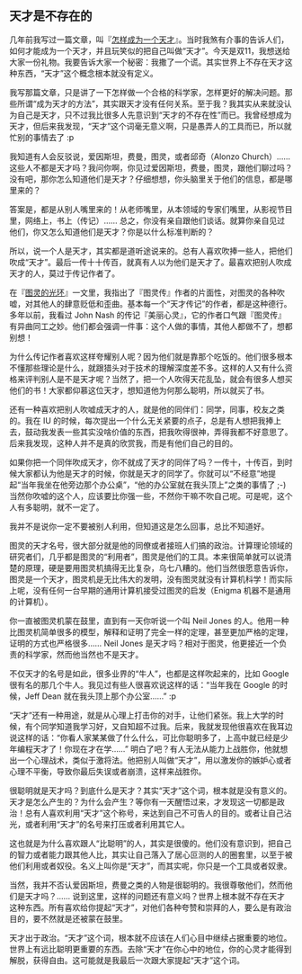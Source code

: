 ## 天才是不存在的

几年前我写过一篇文章，叫『[怎样成为一个天才](http://www.yinwang.org/blog-cn/2014/08/11/genius)』。当时我煞有介事的告诉人们，如何才能成为一个天才，并且玩笑似的把自己叫做“天才”。今天是双11，我想送给大家一份礼物。我要告诉大家一个秘密：我撒了一个谎。其实世界上不存在天才这种东西，“天才”这个概念根本就没有定义。

我写那篇文章，只是讲了一下怎样做一个合格的科学家，怎样更好的解决问题。那些所谓“成为天才的方法”，其实跟天才没有任何关系。至于我？我其实从来就没认为自己是天才，只不过我比很多人先意识到“天才的不存在性”而已。我曾经想成为天才，但后来我发现，“天才”这个词毫无意义啊，只是愚弄人的工具而已，所以就忙别的事情去了 :p

我知道有人会反驳说，爱因斯坦，费曼，图灵，或者邱奇（Alonzo Church）…… 这些人不都是天才吗？我问你啊，你见过爱因斯坦，费曼，图灵，跟他们聊过吗？没有吧，那你怎么知道他们是天才？仔细想想，你头脑里关于他们的信息，都是哪里来的？

答案是，都是从别人嘴里来的！从老师嘴里，从本领域的专家们嘴里，从影视节目里，网络上，书上（传记）…… 总之，你没有亲自跟他们谈话。就算你亲自见过他们，你又怎么知道他们是天才？你是以什么标准判断的？

所以，说一个人是天才，其实都是道听途说来的。总有人喜欢吹捧一些人，把他们吹成“天才”。最后一传十十传百，就真有人以为他们是天才了。最喜欢把别人吹成天才的人，莫过于传记作者了。

在『[图灵的光环](http://www.yinwang.org/blog-cn/2015/10/18/turing)』一文里，我指出了『图灵传』作者的片面性，对图灵的各种吹嘘，对其他人的肆意贬低和歪曲。基本每一个“天才传记”的作者，都是这种德行。多年以前，我看过 John Nash 的传记『美丽心灵』，它的作者口气跟『图灵传』有异曲同工之妙。他们都会强调一件事：这个人做的事情，其他人都做不了，想都别想！

为什么传记作者喜欢这样夸耀别人呢？因为他们就是靠那个吃饭的。他们很多根本不懂那些理论是什么，就跟猎头对于技术的理解深度差不多。这样的人又有什么资格来评判别人是不是天才呢？当然了，把一个人吹得天花乱坠，就会有很多人想买他们的书！大家都仰慕这位天才，想知道他为何那么聪明，所以就买了书。

还有一种喜欢把别人吹嘘成天才的人，就是他的同伴们：同学，同事，校友之类的。我在 IU 的时候，每次提出一个什么无关紧要的点子，总是有人想把我捧上去，鼓动我发表一些其实没啥价值的东西，把我吹得很神，弄得我都不好意思了。后来我发现，这种人并不是真的欣赏我，而是有他们自己的目的。

如果你把一个同伴吹成天才，你不就成了天才的同伴了吗？一传十，十传百，到时候大家都认为他是天才的时候，你就是天才的同学了。你就可以“不经意”地提起“当年我坐在他旁边那个办公桌”，“他的办公室就在我头顶上”之类的事情了 ;-) 当然你吹嘘的这个人，应该要比你强一些，不然你干嘛不吹自己呢。可是呢，这个人有多聪明，就不一定了。

我并不是说你一定不要被别人利用，但知道这是怎么回事，总比不知道好。

图灵的天才名号，很大部分就是他的同僚或者接班人们搞的政治。计算理论领域的研究者们，几乎都是图灵的“利用者”，图灵是他们的工具。本来很简单就可以说清楚的原理，硬是要用图灵机搞得无比复杂，乌七八糟的。他们当然很愿意告诉你，图灵是一个天才，图灵机是无比伟大的发明，没有图灵就没有计算机科学！而实际上呢，没有任何一台早期的通用计算机接受过图灵的启发（Enigma 机器不是通用的计算机）。

你一直被图灵机蒙在鼓里，直到有一天你听说一个叫 Neil Jones 的人。他用一种比图灵机简单很多的模型，解释和证明了完全一样的定理，甚至更加严格的定理，证明的方式也严格很多…… Neil Jones 是天才吗？相对于图灵，他更接近一个负责的科学家，然而他当然也不是天才。

不仅天才的名号是如此，很多业界的“牛人”，也都是这样吹起来的，比如 Google 很有名的那几个牛人。我见过有些人很喜欢说这样的话：“当年我在 Google 的时候，Jeff Dean 就在我头顶上那个办公室……” :p

“天才”还有一种用途，就是从心理上打击你的对手，让他们紧张。我上大学的时候，有个同学知道我学习好，又自知超不过我。后来，我就发现他很喜欢在我耳边说这样的话：“你看人家某某做了什么什么，可比你聪明多了，上高中就已经是少年编程天才了！你现在才在学……” 明白了吧？有人无法从能力上战胜你，他就想出一个心理战术，类似于激将法。他把别人叫做“天才”，用以激发你的嫉妒心或者心理不平衡，导致你最后失误或者崩溃，这样来战胜你。

很聪明就是天才吗？到底什么是天才？其实“天才”这个词，根本就是没有意义的。天才是怎么产生的？为什么会产生？等你有一天醒悟过来，才发现这一切都是政治！总有人喜欢利用“天才”这个称号，来达到自己不可告人的目的。或者让自己沾光，或者利用“天才”的名号来打压或者利用其它人。

这也就是为什么喜欢跟人“比聪明”的人，其实是很傻的。他们没有意识到，把自己的智力或者能力跟其他人比，其实让自己落入了居心叵测的人的圈套里，以至于被他们利用或者奴役。名义上叫你是“天才”，而其实呢，你只是一个工具或者奴隶。

当然，我并不否认爱因斯坦，费曼之类的人物是很聪明的。我很尊敬他们，然而他们是天才吗？…… 说到这里，这样的问题还有意义吗？世界上根本就不存在天才这种东西。所有喜欢给你提起“天才”，对他们各种夸赞和崇拜的人，要么是有政治目的，要不然就是还被蒙在鼓里。

天才出于政治。“天才”这个词，根本就不应该在人们心目中继续占据重要的地位。世界上有远比聪明更重要的东西。去除“天才”在你心中的地位，你的心灵才能得到解脱，获得自由。这可能就是我最后一次跟大家提起“天才”这个词。
